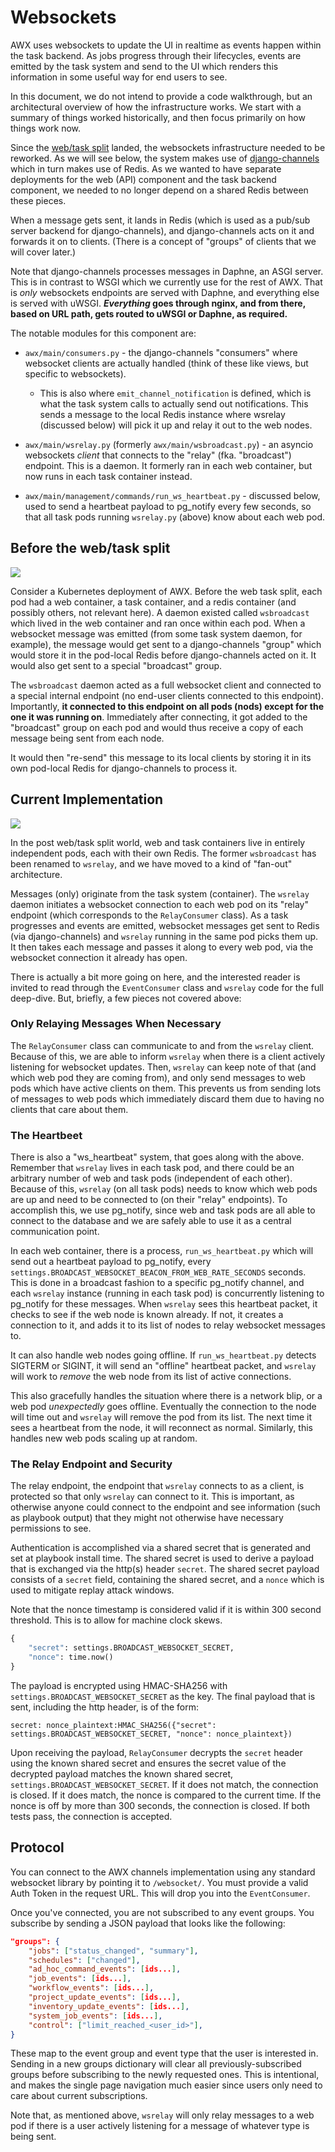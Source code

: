 # Websockets

AWX uses websockets to update the UI in realtime as events happen within the
task backend. As jobs progress through their lifecycles, events are emitted by
the task system and send to the UI which renders this information in some useful
way for end users to see.

In this document, we do not intend to provide a code walkthrough, but an
architectural overview of how the infrastructure works. We start with a summary
of things worked historically, and then focus primarily on how things work now.

Since the [web/task split](https://github.com/ansible/awx/pull/13423) landed,
the websockets infrastructure needed to be reworked. As we will see below, the
system makes use of
[django-channels](https://channels.readthedocs.io/en/stable/) which in turn
makes use of Redis. As we wanted to have separate deployments for the web (API)
component and the task backend component, we needed to no longer depend on a
shared Redis between these pieces.

When a message gets sent, it lands in Redis (which is used as a pub/sub server
backend for django-channels), and django-channels acts on it and forwards it on
to clients. (There is a concept of "groups" of clients that we will cover
later.)

Note that django-channels processes messages in Daphne, an ASGI server. This is
in contrast to WSGI which we currently use for the rest of AWX. That is *only*
websockets endpoints are served with Daphne, and everything else is served with
uWSGI. **_Everything_ goes through nginx, and from there, based on URL path,
gets routed to uWSGI or Daphne, as required.**

The notable modules for this component are:

* `awx/main/consumers.py` - the django-channels "consumers" where websocket
  clients are actually handled (think of these like views, but specific to
  websockets).

  * This is also where `emit_channel_notification` is defined, which is what the
    task system calls to actually send out notifications. This sends a message
    to the local Redis instance where wsrelay (discussed below) will pick it
    up and relay it out to the web nodes.

* `awx/main/wsrelay.py` (formerly `awx/main/wsbroadcast.py`) - an asyncio
  websockets _client_ that connects to the "relay" (fka. "broadcast")
  endpoint. This is a daemon. It formerly ran in each web container, but now
  runs in each task container instead.

* `awx/main/management/commands/run_ws_heartbeat.py` - discussed below, used to
  send a heartbeat payload to pg_notify every few seconds, so that all task
  pods running `wsrelay.py` (above) know about each web pod.

## Before the web/task split

<img src="img/websockets-old.png">

Consider a Kubernetes deployment of AWX. Before the web task split, each pod had
a web container, a task container, and a redis container (and possibly others,
not relevant here). A daemon existed called `wsbroadcast` which lived in the web
container and ran once within each pod. When a websocket message was emitted
(from some task system daemon, for example), the message would get sent to a
django-channels "group" which would store it in the pod-local Redis before
django-channels acted on it. It would also get sent to a special "broadcast"
group.

The `wsbroadcast` daemon acted as a full websocket client and connected to a
special internal endpoint (no end-user clients connected to this
endpoint). Importantly, **it connected to this endpoint on all pods (nods)
except for the one it was running on**. Immediately after connecting, it got
added to the "broadcast" group on each pod and would thus receive a copy of each
message being sent from each node.

It would then "re-send" this message to its local clients by storing it in its
own pod-local Redis for django-channels to process it.

## Current Implementation

<img src="img/websockets-new.png">

In the post web/task split world, web and task containers live in entirely
independent pods, each with their own Redis. The former `wsbroadcast` has been
renamed to `wsrelay`, and we have moved to a kind of "fan-out" architecture.

Messages (only) originate from the task system (container). The `wsrelay` daemon
initiates a websocket connection to each web pod on its "relay" endpoint (which
corresponds to the `RelayConsumer` class). As a task progresses and events are
emitted, websocket messages get sent to Redis (via django-channels) and
`wsrelay` running in the same pod picks them up. It then takes each message and
passes it along to every web pod, via the websocket connection it already has
open.

There is actually a bit more going on here, and the interested reader is invited
to read through the `EventConsumer` class and `wsrelay` code for the full
deep-dive. But, briefly, a few pieces not covered above:

### Only Relaying Messages When Necessary

The `RelayConsumer` class can communicate to and from the `wsrelay`
client. Because of this, we are able to inform `wsrelay` when there is a client
actively listening for websocket updates. Then, `wsrelay` can keep note of that
(and which web pod they are coming from), and only send messages to web pods
which have active clients on them. This prevents us from sending lots of
messages to web pods which immediately discard them due to having no clients
that care about them.

### The Heartbeet

There is also a "ws_heartbeat" system, that goes along with
the above. Remember that `wsrelay` lives in each task pod, and there could be an
arbitrary number of web and task pods (independent of each other). Because of
this, `wsrelay` (on all task pods) needs to know which web pods are up and need
to be connected to (on their "relay" endpoints). To accomplish this, we use
pg_notify, since web and task pods are all able to connect to the database and
we are safely able to use it as a central communication point.

In each web container, there is a process, `run_ws_heartbeat.py` which will send
out a heartbeat payload to pg_notify, every
`settings.BROADCAST_WEBSOCKET_BEACON_FROM_WEB_RATE_SECONDS` seconds. This is
done in a broadcast fashion to a specific pg_notify channel, and each `wsrelay`
instance (running in each task pod) is concurrently listening to pg_notify for
these messages. When `wsrelay` sees this heartbeat packet, it checks to see if
the web node is known already. If not, it creates a connection to it, and adds
it to its list of nodes to relay websocket messages to.

It can also handle web nodes going offline. If `run_ws_heartbeat.py` detects
SIGTERM or SIGINT, it will send an "offline" heartbeat packet, and `wsrelay`
will work to *remove* the web node from its list of active connections.

This also gracefully handles the situation where there is a network blip, or a
web pod *unexpectedly* goes offline. Eventually the connection to the node will
time out and `wsrelay` will remove the pod from its list. The next time it sees
a heartbeat from the node, it will reconnect as normal. Similarly, this handles
new web pods scaling up at random.

### The Relay Endpoint and Security

The relay endpoint, the endpoint that `wsrelay` connects to as a client, is
protected so that only `wsrelay` can connect to it. This is important, as
otherwise anyone could connect to the endpoint and see information (such as
playbook output) that they might not otherwise have necessary permissions to
see.

Authentication is accomplished via a shared secret that is generated and set at
playbook install time. The shared secret is used to derive a payload that is
exchanged via the http(s) header `secret`. The shared secret payload consists of
a `secret` field, containing the shared secret, and a `nonce` which is used to
mitigate replay attack windows.

Note that the nonce timestamp is considered valid if it is within 300 second
threshold. This is to allow for machine clock skews.

```python
{
    "secret": settings.BROADCAST_WEBSOCKET_SECRET,
    "nonce": time.now()
}
```

The payload is encrypted using HMAC-SHA256 with
`settings.BROADCAST_WEBSOCKET_SECRET` as the key. The final payload that is
sent, including the http header, is of the form:

`secret: nonce_plaintext:HMAC_SHA256({"secret": settings.BROADCAST_WEBSOCKET_SECRET, "nonce": nonce_plaintext})`

Upon receiving the payload, `RelayConsumer` decrypts the `secret` header using
the known shared secret and ensures the secret value of the decrypted payload
matches the known shared secret, `settings.BROADCAST_WEBSOCKET_SECRET`. If it
does not match, the connection is closed. If it does match, the nonce is
compared to the current time. If the nonce is off by more than 300 seconds, the
connection is closed. If both tests pass, the connection is accepted.

## Protocol

You can connect to the AWX channels implementation using any standard websocket
library by pointing it to `/websocket/`. You must provide a valid Auth Token in
the request URL. This will drop you into the `EventConsumer`.

Once you've connected, you are not subscribed to any event groups. You subscribe
by sending a JSON payload that looks like the following:

```json
"groups": {
    "jobs": ["status_changed", "summary"],
    "schedules": ["changed"],
    "ad_hoc_command_events": [ids...],
    "job_events": [ids...],
    "workflow_events": [ids...],
    "project_update_events": [ids...],
    "inventory_update_events": [ids...],
    "system_job_events": [ids...],
    "control": ["limit_reached_<user_id>"],
}
```

These map to the event group and event type that the user is interested
in. Sending in a new groups dictionary will clear all previously-subscribed
groups before subscribing to the newly requested ones. This is intentional, and
makes the single page navigation much easier since users only need to care about
current subscriptions.

Note that, as mentioned above, `wsrelay` will only relay messages to a web pod
if there is a user actively listening for a message of whatever type is being
sent.
